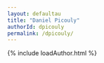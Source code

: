 ```yaml
---
layout: defaultau
title: "Daniel Picouly"
authorId: dpicouly
permalink: /dpicouly/
---
```

{% include loadAuthor.html %}
<script>
    $(document).ready(function(){
        showAuthorBio('{{ page.authorId }}');
   });
</script>
